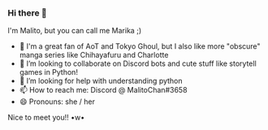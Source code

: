### Hi there 👋

I'm Malito, but you can call me Marika ;)
- 🌱 I'm a great fan of AoT and Tokyo Ghoul, but I also like more "obscure" manga series like Chihayafuru and Charlotte
- 👯 I’m looking to collaborate on Discord bots and cute stuff like storytell games in Python!
- 🤔 I’m looking for help with understanding python
- 📫 How to reach me: Discord @ MalitoChan#3658
- 😄 Pronouns: she / her

Nice to meet you!! •w•
